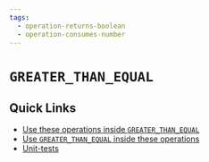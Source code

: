 ```yaml
---
tags: 
  - operation-returns-boolean
  - operation-consumes-number
---
```

# `GREATER_THAN_EQUAL`

## Quick Links

- [Use these operations inside `GREATER_THAN_EQUAL`](/tags/operation-returns-number)
- [Use `GREATER_THAN_EQUAL` inside these operations](/tags/operation-consumes-boolean)
- [Unit-tests](../../../ce/unit-test/greater-than-equal/policy.gen.md)
